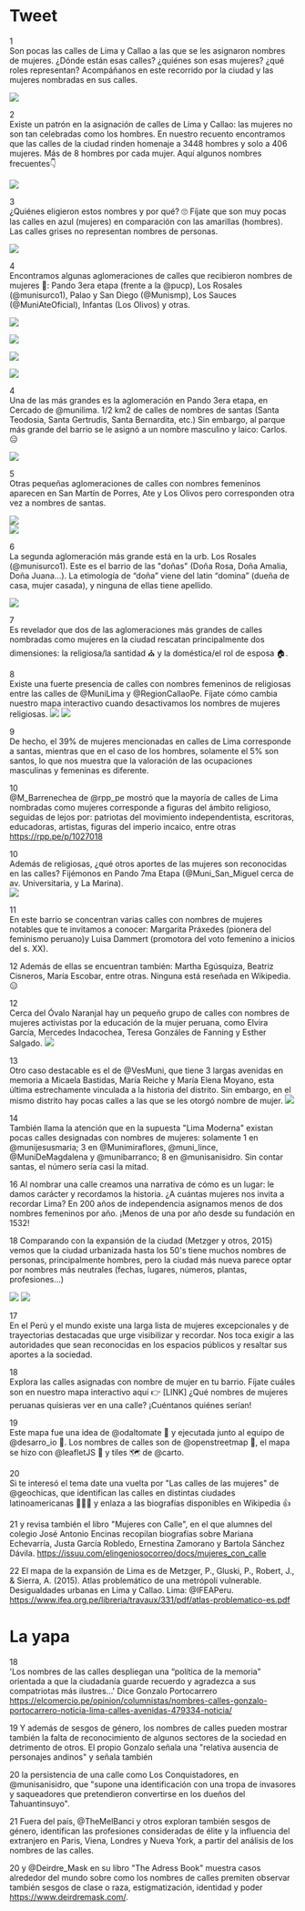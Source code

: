 # Tweet

1  
Son pocas las calles de Lima y Callao a las que se les asignaron nombres de mujeres. ¿Dónde están esas calles? ¿quiénes son esas mujeres? ¿qué roles representan? Acompáñanos en este recorrido por la ciudad y las mujeres nombradas en sus calles.

![](../../images/twitter1.gif)   
  
2  
Existe un patrón en la asignación de calles de Lima y Callao: las mujeres no son tan celebradas como los hombres. En nuestro recuento encontramos que las calles de la ciudad rinden homenaje a 3448 hombres y solo a 406 mujeres. Más de 8 hombres por cada mujer. Aquí algunos nombres frecuentes👇  

![](../../images/nombres.png)   

3  
¿Quiénes eligieron estos nombres y por qué? 🙄 Fíjate que son muy pocas las calles en azul (mujeres) en comparación con las amarillas (hombres). Las calles grises no representan nombres de personas.

![](../../images/lima.png)   

4  
Encontramos algunas aglomeraciones de calles que recibieron nombres de mujeres 🔎: Pando 3era etapa (frente a la @pucp), Los Rosales (@munisurco1), Palao y San Diego (@Munismp), Los Sauces (@MuniAteOficial), Infantas (Los Olivos) y otras.  

![](../../images/ag_pando3.png)  

![](../../images/ag_losrosales.png)  

![](../../images/ag_sandiego.png)  

![](../../images/ag_infantas.png)   

4  
Una de las más grandes es la aglomeración en Pando 3era etapa, en Cercado de @munilima. 1/2 km2 de calles de nombres de santas (Santa Teodosia, Santa Gertrudis, Santa Bernardita, etc.) Sin embargo, al parque más grande del barrio se le asignó a un nombre masculino y laico: Carlos. 😑  

![](../../images/pando3.png)  

5  
Otras pequeñas aglomeraciones de calles con nombres femeninos aparecen en San Martín de Porres, Ate y Los Olivos pero corresponden otra vez a nombres de santas.

![](../../images/palao.png)  
![](../../images/lossauces.png)  

6  
La segunda aglomeración más grande está en la urb. Los Rosales (@munisurco1). Este es el barrio de las "doñas" (Doña Rosa, Doña Amalia, Doña Juana...). La etimología de “doña” viene del latin “domina” (dueña de casa, mujer casada), y ninguna de ellas tiene apellido.  

![](../../images/los_rosales.png)

7  
Es revelador que dos de las aglomeraciones más grandes de calles nombradas como mujeres en la ciudad rescatan principalmente dos dimensiones: la religiosa/la santidad ⛪ y la doméstica/el rol de esposa 🏠. 

8  
Existe una fuerte presencia de calles con nombres femeninos de religiosas entre las calles de @MuniLima y @RegionCallaoPe. Fíjate cómo cambia nuestro mapa interactivo cuando desactivamos los nombres de mujeres religiosas.
![](../../images/female_rel.png)
![](../../images/female_notrel.png)

9  
De hecho, el 39% de mujeres mencionadas en calles de Lima corresponde a santas, mientras que en el caso de los hombres, solamente el 5% son santos, lo que nos muestra que la valoración de las ocupaciones masculinas y femeninas es diferente.

10  
@M_Barrenechea de @rpp_pe mostró que la mayoría de calles de Lima nombradas como mujeres corresponde a figuras del ámbito religioso, seguidas de lejos por: patriotas del movimiento independentista, escritoras, educadoras, artistas, figuras del imperio incaico, entre otras https://rpp.pe/p/1027018

10  
Además de religiosas, ¿qué otros aportes de las mujeres son reconocidas en las calles? Fijémonos en Pando 7ma Etapa (@Muni_San_Miguel cerca de av. Universitaria, y La Marina).  
![](../../images/pando7.png)

11  
En este barrio se concentran varias calles con nombres de mujeres notables que te invitamos a conocer: Margarita Práxedes (pionera del feminismo peruano)y Luisa Dammert (promotora del voto femenino a inicios del s. XX). 

12
Además de ellas se encuentran también: Martha Egúsquiza, Beatriz Cisneros, María Escobar, entre otras. Ninguna está reseñada en Wikipedia. 😑

12  
Cerca del Óvalo Naranjal hay un pequeño grupo de calles con nombres de mujeres activistas por la educación de la mujer peruana, como Elvira García, Mercedes Indacochea, Teresa Gonzáles de Fanning y Esther Salgado.
![](../../images/naranjal.png)

13  
Otro caso destacable es el de @VesMuni, que tiene 3 largas avenidas en memoria a Micaela Bastidas, María Reiche y María Elena Moyano, esta última estrechamente vinculada a la historia del distrito. Sin embargo, en el mismo distrito hay pocas calles a las que se les otorgó nombre de mujer.
![](../../images/ves.png)

14  
También llama la atención que en la supuesta "Lima Moderna" existan pocas calles designadas con nombres de mujeres: solamente 1 en @munijesusmaria; 3 en @Munimiraflores, @muni_lince, @MuniDeMagdalena y @munibarranco; 8 en @munisanisidro. Sin contar santas, el número sería casi la mitad.

16
Al nombrar una calle creamos una narrativa de cómo es un lugar: le damos carácter y recordamos la historia. ¿A cuántas mujeres nos invita a recordar Lima? En 200 años de independencia asignamos menos de dos nombres femeninos por año. ¡Menos de una por año desde su fundación en 1532!

18
Comparando con la expansión de la ciudad (Metzger y otros, 2015) vemos que la ciudad urbanizada hasta los 50's tiene muchos nombres de personas, principalmente hombres, pero la ciudad más nueva parece optar por nombres más neutrales (fechas, lugares, números, plantas, profesiones...)  

![](../../images/metzger_et_al.png)
![](../../images/female_rel.png)

17  
En el Perú y el mundo existe una larga lista de mujeres excepcionales y de trayectorias destacadas que urge visibilizar y recordar. Nos toca exigir a las autoridades que sean reconocidas en los espacios públicos y resaltar sus aportes a la sociedad.

18  
Explora las calles asignadas con nombre de mujer en tu barrio. Fíjate cuáles son en nuestro mapa interactivo aquí 👉 [LINK]
¿Qué nombres de mujeres peruanas quisieras ver en una calle? ¡Cuéntanos quiénes serían!

19  
Este mapa fue una idea de @odaltomate 👏 y ejecutada junto al equipo de @desarro_io 🤝. Los nombres de calles son de @openstreetmap 🔎, el mapa se hizo con @leafletJS 🍃 y tiles 🗺️ de @carto. 


20  
Si te interesó el tema date una vuelta por "Las calles de las mujeres" de @geochicas, que identifican las calles en distintas ciudades latinoamericanas 👏👏👏 y enlaza a las biografías disponibles en Wikipedia 👍

21
y revisa también el libro "Mujeres con Calle", en el que alumnes del colegio José Antonio Encinas recopilan biografías sobre Mariana Echevarría, Justa García Robledo, Ernestina Zamorano y Bartola Sánchez Dávila. https://issuu.com/elingeniosocorreo/docs/mujeres_con_calle

22
El mapa de la expansión de Lima es de Metzger, P., Gluski, P., Robert, J., & Sierra, A. (2015). Atlas problemático de una metrópoli vulnerable. Desigualdades urbanas en Lima y Callao. Lima: @IFEAPeru. https://www.ifea.org.pe/libreria/travaux/331/pdf/atlas-problematico-es.pdf



# La yapa

18  
'Los nombres de las calles despliegan una “política de la memoria” orientada a que la ciudadanía guarde recuerdo y agradezca a sus compatriotas más ilustres...' Dice Gonzalo Portocarrero https://elcomercio.pe/opinion/columnistas/nombres-calles-gonzalo-portocarrero-noticia-lima-calles-avenidas-479334-noticia/

19
Y además de sesgos de género, los nombres de calles pueden mostrar también la falta de reconocimiento de algunos sectores de la sociedad en detrimento de otros. El propio Gonzalo señala una "relativa ausencia de personajes andinos" y señala también

20
la persistencia de una calle como Los Conquistadores, en @munisanisidro, que "supone una identificación con una tropa de invasores y saqueadores que pretendieron convertirse en los dueños del Tahuantinsuyo".

21 Fuera del país, @TheMelBanci y otros exploran también sesgos de género, identifican las profesiones consideradas de élite y la influencia del extranjero en Paris, Viena, Londres y Nueva York, a partir del análisis de los nombres de las calles.

20 y @Deirdre_Mask en su libro "The Adress Book" muestra casos alrededor del mundo sobre como los nombres de calles premiten observar también sesgos de clase o raza, estigmatización, identidad y poder https://www.deirdremask.com/. 

